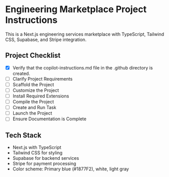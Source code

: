 # Engineering Marketplace Project Instructions

This is a Next.js engineering services marketplace with TypeScript, Tailwind CSS, Supabase, and Stripe integration.

## Project Checklist

- [x] Verify that the copilot-instructions.md file in the .github directory is created.
- [ ] Clarify Project Requirements
- [ ] Scaffold the Project
- [ ] Customize the Project
- [ ] Install Required Extensions
- [ ] Compile the Project
- [ ] Create and Run Task
- [ ] Launch the Project
- [ ] Ensure Documentation is Complete

## Tech Stack
- Next.js with TypeScript
- Tailwind CSS for styling
- Supabase for backend services
- Stripe for payment processing
- Color scheme: Primary blue (#1877F2), white, light gray